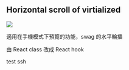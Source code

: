 ## Horizontal scroll of virtialized

![](demo.gif)

適用在手機模式下預覽的功能，swag 的水平輪播

由 React class 改成 React hook

test ssh